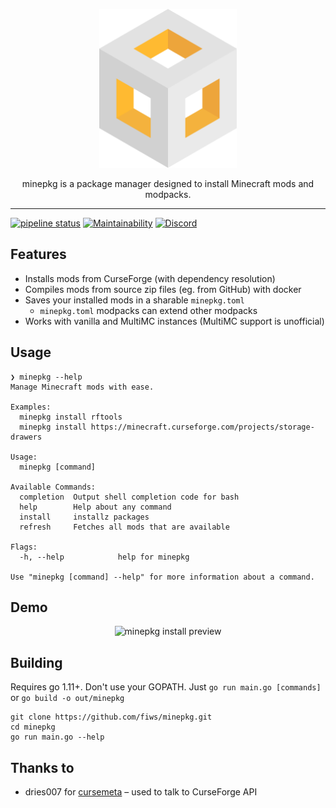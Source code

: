<p align="center">
  <img width="220" src="./assets/logo.svg" alt="minepkg" />
  <div align="center">
    minepkg is a package manager designed to install Minecraft mods and modpacks.
  </div>
</p>

---

[![pipeline status](https://gitlab.com/fiws/minepkg/badges/master/pipeline.svg)](https://gitlab.com/fiws/minepkg/commits/master)
[![Maintainability](https://api.codeclimate.com/v1/badges/74d43859d907238c4836/maintainability)](https://codeclimate.com/github/fiws/minepkg/maintainability)
[![Discord](https://img.shields.io/discord/517070108191883266.svg?logo=discord)](https://discord.gg/6tjBR5t)


## Features

* Installs mods from CurseForge (with dependency resolution)
* Compiles mods from source zip files (eg. from GitHub) with docker
* Saves your installed mods in a sharable `minepkg.toml`
  * `minepkg.toml` modpacks can extend other modpacks
* Works with vanilla and MultiMC instances (MultiMC support is unofficial)

## Usage

```
❯ minepkg --help
Manage Minecraft mods with ease.

Examples:
  minepkg install rftools
  minepkg install https://minecraft.curseforge.com/projects/storage-drawers

Usage:
  minepkg [command]

Available Commands:
  completion  Output shell completion code for bash
  help        Help about any command
  install     installz packages
  refresh     Fetches all mods that are available

Flags:
  -h, --help            help for minepkg

Use "minepkg [command] --help" for more information about a command.

```

## Demo

<p align="center">
  <img width="720" src="https://i.imgur.com/BRfIa9b.gif" alt="minepkg install preview" />
</p>

## Building

Requires go 1.11+. Don't use your GOPATH.
Just `go run main.go [commands]` or `go build -o out/minepkg`

```
git clone https://github.com/fiws/minepkg.git
cd minepkg
go run main.go --help
```

## Thanks to

* dries007 for [cursemeta](https://github.com/dries007/CurseMeta) – used to talk to CurseForge API
